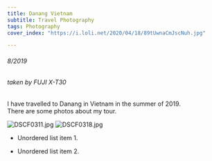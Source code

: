 ```yaml
---
title: Danang Vietnam
subtitle: Travel Photography
tags: Photography
cover_index: "https://i.loli.net/2020/04/18/89tUwnaCmJscNuh.jpg"

---
```


###### 8/2019
###### taken by FUJI X-T30

I have travelled to Danang in Vietnam in the summer of 2019.  
There are some photos about my tour.


![DSCF0311.jpg](https://i.loli.net/2020/04/18/ox49fB1LVXmTCje.jpg)
![DSCF0318.jpg](https://i.loli.net/2020/04/18/sZHr54fIMnCeABu.jpg)

* Unordered list item 1.  

* Unordered list item 2.

